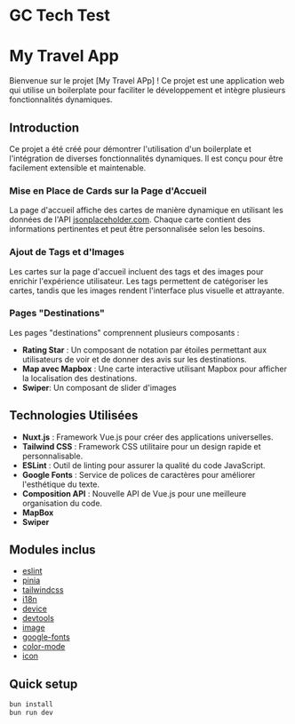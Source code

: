 # GC Tech Test

# My Travel App

Bienvenue sur le projet [My Travel APp] ! Ce projet est une application web qui utilise un boilerplate pour faciliter le développement et intègre plusieurs fonctionnalités dynamiques.

## Introduction

Ce projet a été créé pour démontrer l'utilisation d'un boilerplate et l'intégration de diverses fonctionnalités dynamiques. Il est conçu pour être facilement extensible et maintenable.

### Mise en Place de Cards sur la Page d'Accueil

La page d'accueil affiche des cartes de manière dynamique en utilisant les données de l'API [jsonplaceholder.com](https://jsonplaceholder.typicode.com/). Chaque carte contient des informations pertinentes et peut être personnalisée selon les besoins.

### Ajout de Tags et d'Images

Les cartes sur la page d'accueil incluent des tags et des images pour enrichir l'expérience utilisateur. Les tags permettent de catégoriser les cartes, tandis que les images rendent l'interface plus visuelle et attrayante.

### Pages "Destinations"

Les pages "destinations" comprennent plusieurs composants :

- **Rating Star** : Un composant de notation par étoiles permettant aux utilisateurs de voir et de donner des avis sur les destinations.
- **Map avec Mapbox** : Une carte interactive utilisant Mapbox pour afficher la localisation des destinations.
- **Swiper**: Un composant de slider d'images

## Technologies Utilisées

- **Nuxt.js** : Framework Vue.js pour créer des applications universelles.
- **Tailwind CSS** : Framework CSS utilitaire pour un design rapide et personnalisable.
- **ESLint** : Outil de linting pour assurer la qualité du code JavaScript.
- **Google Fonts** : Service de polices de caractères pour améliorer l'esthétique du texte.
- **Composition API** : Nouvelle API de Vue.js pour une meilleure organisation du code.
- **MapBox**
- **Swiper**

## Modules inclus

- [eslint](https://nuxt.com/modules/eslint)
- [pinia](https://nuxt.com/modules/pinia)
- [tailwindcss](https://nuxt.com/modules/tailwindcss)
- [i18n](https://nuxt.com/modules/i18n)
- [device](https://nuxt.com/modules/device)
- [devtools](https://nuxt.com/modules/devtools)
- [image](https://nuxt.com/modules/image)
- [google-fonts](https://nuxt.com/modules/google-fonts)
- [color-mode](https://nuxt.com/modules/color-mode)
- [icon](https://nuxt.com/modules/icon)

## Quick setup

```bash
bun install
bun run dev
```
